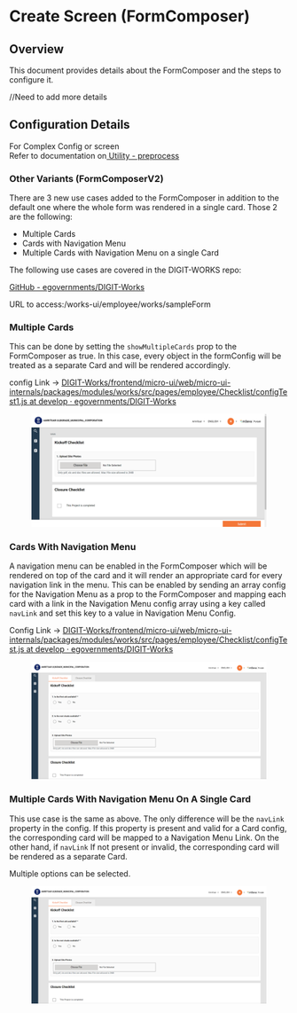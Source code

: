 # Create Screen (FormComposer)

## Overview

This document provides details about the FormComposer and the steps to configure it.

//Need to add more details

## Configuration Details

For Complex Config or screen \
Refer to documentation on[ Utility - preprocess](../customisation/utility-pre-process-mdms-config.md)

### Other Variants (FormComposerV2)

There are 3 new use cases added to the FormComposer in addition to the default one where the whole form was rendered in a single card. Those 2 are the following:

* Multiple Cards
* Cards with Navigation Menu
* Multiple Cards with Navigation Menu on a single Card

The following use cases are covered in the DIGIT-WORKS repo:

[GitHub - egovernments/DIGIT-Works](https://github.com/egovernments/DIGIT-Works)

URL to access:/works-ui/employee/works/sampleForm

### Multiple Cards <a href="#multiple-cards" id="multiple-cards"></a>

This can be done by setting the `showMultipleCards` prop to the FormComposer as true. In this case, every object in the formConfig will be treated as a separate Card and will be rendered accordingly.

config Link → [DIGIT-Works/frontend/micro-ui/web/micro-ui-internals/packages/modules/works/src/pages/employee/Checklist/configTest1.js at develop · egovernments/DIGIT-Works](https://github.com/egovernments/DIGIT-Works/blob/develop/frontend/micro-ui/web/micro-ui-internals/packages/modules/works/src/pages/employee/Checklist/configTest1.js)

<figure><img src="../../../../.gitbook/assets/image (4).png" alt=""><figcaption></figcaption></figure>

### Cards With Navigation Menu <a href="#cards-with-navigation-menu" id="cards-with-navigation-menu"></a>

A navigation menu can be enabled in the FormComposer which will be rendered on top of the card and it will render an appropriate card for every navigation link in the menu. This can be enabled by sending an array config for the Navigation Menu as a prop to the FormComposer and mapping each card with a link in the Navigation Menu config array using a key called `navLink` and set this key to a value in Navigation Menu Config.

Config Link → [DIGIT-Works/frontend/micro-ui/web/micro-ui-internals/packages/modules/works/src/pages/employee/Checklist/configTest.js at develop · egovernments/DIGIT-Works](https://github.com/egovernments/DIGIT-Works/blob/develop/frontend/micro-ui/web/micro-ui-internals/packages/modules/works/src/pages/employee/Checklist/configTest.js)

<figure><img src="../../../../.gitbook/assets/image (3).png" alt=""><figcaption></figcaption></figure>

### Multiple Cards With Navigation Menu On A Single Card <a href="#multiple-cards-with-navigation-menu-on-a-single-card" id="multiple-cards-with-navigation-menu-on-a-single-card"></a>

This use case is the same as above. The only difference will be the `navLink` property in the config. If this property is present and valid for a Card config, the corresponding card will be mapped to a Navigation Menu Link. On the other hand, if `navLink` If not present or invalid, the corresponding card will be rendered as a separate Card.

Multiple options can be selected.

<figure><img src="../../../../.gitbook/assets/image (1).png" alt=""><figcaption></figcaption></figure>
